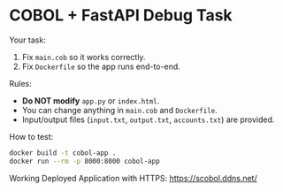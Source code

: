 # COBOL + FastAPI Debug Task

Your task:
1. Fix `main.cob` so it works correctly.
2. Fix `Dockerfile` so the app runs end-to-end.

Rules:
- **Do NOT modify** `app.py` or `index.html`.
- You can change anything in `main.cob` and `Dockerfile`.
- Input/output files (`input.txt`, `output.txt`, `accounts.txt`) are provided.

How to test:
```bash
docker build -t cobol-app .
docker run --rm -p 8000:8000 cobol-app
```

Working Deployed Application with HTTPS: https://scobol.ddns.net/
